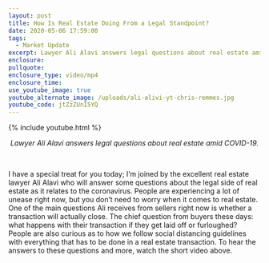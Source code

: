 ```yaml
---
layout: post
title: How Is Real Estate Doing From a Legal Standpoint?
date: 2020-05-06 17:59:00
tags:
  - Market Update
excerpt: Lawyer Ali Alavi answers legal questions about real estate amid COVID-19.
enclosure:
pullquote:
enclosure_type: video/mp4
enclosure_time:
use_youtube_image: true
youtube_alternate_image: /uploads/ali-alivi-yt-chris-remmes.jpg
youtube_code: jtZzZUnI5YQ
---
```


{% include youtube.html %}

<center><em>Lawyer Ali Alavi answers legal questions about real estate amid COVID-19.</em></center>

&nbsp;

I have a special treat for you today; I’m joined by the excellent real estate lawyer Ali Alavi who will answer some questions about the legal side of real estate as it relates to the coronavirus. People are experiencing a lot of unease right now, but you don’t need to worry when it comes to real estate. One of the main questions Ali receives from sellers right now is whether a transaction will actually close. The chief question from buyers these days: what happens with their transaction if they get laid off or furloughed? People are also curious as to how we follow social distancing guidelines with everything that has to be done in a real estate transaction. To hear the answers to these questions and more, watch the short video above.&nbsp;

&nbsp;

&nbsp;